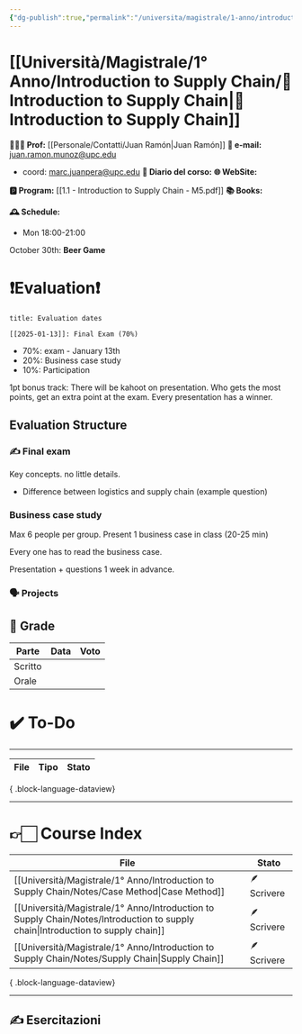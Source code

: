 ```yaml
---
{"dg-publish":true,"permalink":"/universita/magistrale/1-anno/introduction-to-supply-chain/introduction-to-supply-chain/","tags":["UNI"]}
---
```



# [[Università/Magistrale/1° Anno/Introduction to Supply Chain/🚚 Introduction to Supply Chain\|🚚 Introduction to Supply Chain]]

**🧑🏻‍🏫 Prof:** [[Personale/Contatti/Juan Ramón\|Juan Ramón]]
**📧 e-mail:** juan.ramon.munoz@upc.edu
- coord: marc.juanpera@upc.edu
**📔 Diario del corso:** 
**🌐 WebSite:**

**🅿️ Program:** [[1.1 - Introduction to Supply Chain - M5.pdf]]
**📚 Books:**

**🕰 Schedule:**
- Mon 18:00-21:00

October 30th: **Beer Game**



# ❗️Evaluation❗️

```ad-attention
title: Evaluation dates

[[2025-01-13]]: Final Exam (70%)

```

- 70%: exam - January 13th
- 20%: Business case study
- 10%: Participation

1pt bonus track: There will be kahoot on presentation. Who gets the most points, get an extra point at the exam. Every presentation has a winner.


## Evaluation Structure

### ✍️ Final exam

Key concepts. no little details.
- Difference between logistics and supply chain (example question)

### Business case study

Max 6 people per group.
Present 1 business case in class (20-25 min)

Every one has to read the business case.

Presentation + questions 1 week in advance.

### 🗣 Projects 



## 💯 Grade

| Parte       | Data           | Voto |
| ----------- | -------------- | ---- |
| Scritto |  |  |
| Orale       |  |     |


# ✔️ To-Do


___
| File | Tipo | Stato |
| ---- | ---- | ----- |

{ .block-language-dataview}


___

# 👉🏻 Course Index


| File                                                                                                                               | Stato       |
| ---------------------------------------------------------------------------------------------------------------------------------- | ----------- |
| [[Università/Magistrale/1° Anno/Introduction to Supply Chain/Notes/Case Method\|Case Method]]                                   | 🪶 Scrivere |
| [[Università/Magistrale/1° Anno/Introduction to Supply Chain/Notes/Introduction to supply chain\|Introduction to supply chain]] | 🪶 Scrivere |
| [[Università/Magistrale/1° Anno/Introduction to Supply Chain/Notes/Supply Chain\|Supply Chain]]                                 | 🪶 Scrivere |

{ .block-language-dataview}



___


## ✍️ Esercitazioni
